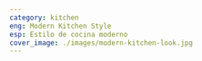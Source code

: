 ```yaml
---
category: kitchen
eng: Modern Kitchen Style
esp: Estilo de cocina moderno
cover_image: ./images/modern-kitchen-look.jpg
---
```


